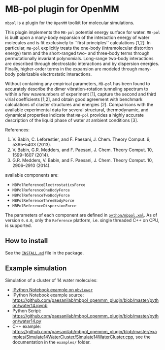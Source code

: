MB-pol plugin for OpenMM
=======================

`mbpol` is a plugin for the `OpenMM` toolkit for molecular simulations.

This plugin implements the `MB-pol` potential energy surface for water. `MB-pol` is built upon a many-body expansion of the interaction energy of water molecules and is fit exclusively to ``first principles'' calculations [1,2]. In particular, `MB-pol` explicitly treats the one-body (intramolecular distortion energy) term and the short-ranged two- and three-body terms through permutationally invariant polynomials. Long-range two-body interactions are described through electrostatic interactions and by dispersion energies. Finally, higher-order terms in the expansion are modeled through many-body polarizable electrostatic interactions.

Without containing any empirical parameters, `MB-pol` has been found to accurately describe the dimer vibration-rotation tunneling spectrum to within a few wavenumbers of experiment [1], capture the second and third virial coefficients [1,2], and obtain good agreement with benchmark calculations of cluster structures and energies [2]. Comparisons with the available experimental data for several structural, thermodynamic, and dynamical properties indicate that `MB-pol` provides a highly accurate description of the liquid phase of water at ambient conditions [3].

References:

1. V. Babin, C. Leforestier, and F. Paesani, J. Chem. Theory Comput. 9, 5395–5403 (2013).
2. V. Babin, G.R. Medders, and F. Paesani, J. Chem. Theory Comput. 10, 1599–1607 (2014).
3. G.R. Medders, V. Babin, and F. Paesani, J. Chem. Theory Comput. 10, 2906–2910 (2014).


available components are:

* `MBPolReferenceElectrostaticsForce`
* `MBPolReferenceOneBodyForce`
* `MBPolReferenceTwoBodyForce`
* `MBPolReferenceThreeBodyForce`
* `MBPolReferenceDispersionForce`

The parameters of each component are defined in [`python/mbpol.xml`](https://github.com/paesanilab/mbpol_openmm_plugin/blob/master/python/mbpol.xml).
As of version `0.4.0`, only the `Reference` platform, i.e. single threaded C++ on CPU, is supported.

## How to install

See the [`INSTALL.md`](https://github.com/paesanilab/mbpol_openmm_plugin/blob/master/INSTALL.md) file in the package.

## Example simulation

Simulation of a cluster of 14 water molecules:

* [IPython Notebook example on `nbviewer`](http://nbviewer.ipython.org/gist/zonca/54c7040c1cf3f583930f)
* IPython Notebook example source: <https://github.com/paesanilab/mbpol_openmm_plugin/blob/master/python/water14.ipynb>
* Python Script: <https://github.com/paesanilab/mbpol_openmm_plugin/blob/master/python/water14.py>
* C++ example:
  <https://github.com/paesanilab/mbpol_openmm_plugin/blob/master/examples/Simulate14WaterCluster/Simulate14WaterCluster.cpp>, see the documentation in the `examples/` folder.
